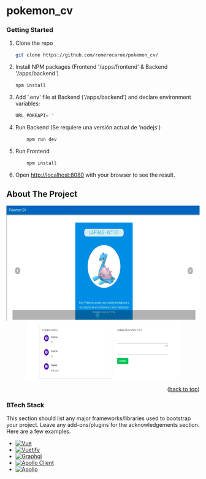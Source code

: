 # pokemon_cv
### Getting Started 

<!-- Agregar URL API -->
1. Clone the repo
   ```sh
   git clone https://github.com/romerocaroe/pokemon_cv/
   ```
3. Install NPM packages (Frontend '/apps/frontend' & Backend '/apps/backend')
   ```sh
   npm install
   ```
4. Add '.env' file at Backend ('/apps/backend') and declare environment variables:
   ```js
   URL_POKEAPI=''
   ```
5. Run Backend (Se requiere una versión actual de 'nodejs')
    ```sh
        npm run dev
    ```
6. Run Frontend 
    ```sh
        npm install
    ```
7. Open [http://localhost:8080](http://localhost:8080) with your browser to see the result.

## About The Project 
<div align="center">
    <img src="/apps/frontend/public/pokemon_cv_init.png" alt="Main" width="600" height="300">
    <br/>
    <img src="/apps/frontend/public/pokemon_cv_comments.png" alt="Main" width="400" height="150">
</div>


<p align="right">(<a href="#readme-top">back to top</a>)</p>


### BTech Stack

This section should list any major frameworks/libraries used to bootstrap your project. Leave any add-ons/plugins for the acknowledgements section. Here are a few examples.

* [![Vue][Vue.js]][Vue-url]
* [![Vuetify][Vuetify.js]][Vuetify-url]
* [![Graphql][Graphql]][Graphql-url]
* [![Apollo Client][ApolloClient]][ApolloVue-url]
* [![Apollo][Apollo]][Apollo-url]


<!-- MARKDOWN LINKS & IMAGES -->
[Vue.js]: https://img.shields.io/badge/Vue.js-35495E?style=for-the-badgelogo=vuedotjs&logoColor=4FC08D
[Vue-url]: https://vuejs.org/
[Vuetify.js]: https://img.shields.io/badge/vuetify-blue
[Vuetify-url]: https://vuetifyjs.com/en/
[Graphql]: https://img.shields.io/badge/graphql-ff69b4
[Graphql-url]: https://graphql.org/
[ApolloClient]: https://img.shields.io/badge/vue%20apollo-brightgreen
[ApolloVue-url]: https://apollo.vuejs.org/
[Apollo]: https://img.shields.io/badge/apollo-blueviolet
[Apollo-url]: https://www.apollographql.com/
[Firebase]: https://img.shields.io/badge/firebase-orange
[Firebase-url]: https://firebase.google.com/

